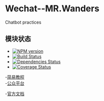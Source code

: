 # Wechat--MR.Wanders
Chatbot practices

## 模块状态
- [![NPM version](https://badge.fury.io/js/wechat.png)](http://badge.fury.io/js/wechat)
- [![Build Status](https://travis-ci.org/node-webot/wechat.png?branch=master)](https://travis-ci.org/node-webot/wechat)
- [![Dependencies Status](https://david-dm.org/node-webot/wechat.png)](https://david-dm.org/node-webot/wechat)
- [![Coverage Status](https://coveralls.io/repos/node-webot/wechat/badge.png)](https://coveralls.io/r/node-webot/wechat)


-[简易教程](https://mp.weixin.qq.com/debug/wxadoc/dev/index.html)  
-[公众平台](https://mp.weixin.qq.com/debug/wxadoc/dev/index.html) 

-[官方文档](https://mp.weixin.qq.com/wiki?t=resource/res_main&id=mp1445241432)
         
